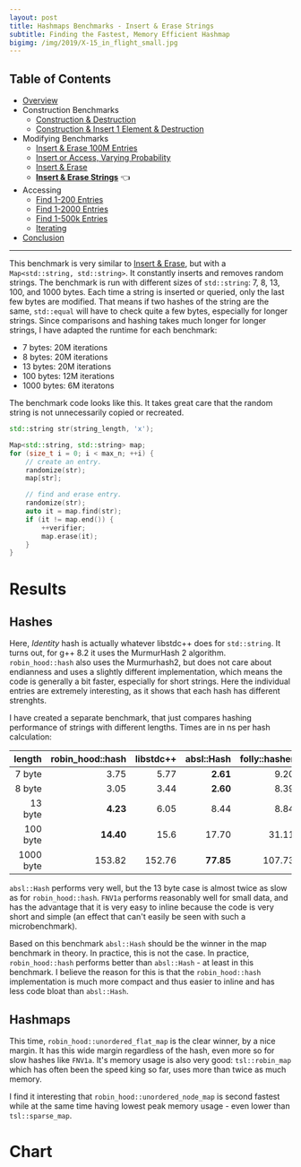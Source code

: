 ```yaml
---
layout: post
title: Hashmaps Benchmarks - Insert & Erase Strings
subtitle: Finding the Fastest, Memory Efficient Hashmap
bigimg: /img/2019/X-15_in_flight_small.jpg
---
```


## Table of Contents

* [Overview](/2019/04/01/hashmap-benchmarks-01-overview/)
* Construction Benchmarks
   * [Construction & Destruction](/2019/04/01/hashmap-benchmarks-02-01-result-CtorDtorEmptyMap/)
   * [Construction & Insert 1 Element & Destruction](/2019/04/01/hashmap-benchmarks-02-02-result-CtorDtorSingleEntryMap/)
* Modifying Benchmarks
   * [Insert & Erase 100M Entries](/2019/04/01/hashmap-benchmarks-03-01-result-InsertHugeInt/)
   * [Insert or Access, Varying Probability](/2019/04/01/hashmap-benchmarks-03-02-result-RandomDistinct2/)
   * [Insert & Erase](/2019/04/01/hashmap-benchmarks-03-03-result-RandomInsertErase/)
   * **[Insert & Erase Strings](/2019/04/01/hashmap-benchmarks-03-04-result-RandomInsertEraseStrings/)** 👈
* Accessing
   * [Find 1-200 Entries](/2019/04/01/hashmap-benchmarks-04-01-result-RandomFind_200/)
   * [Find 1-2000 Entries](/2019/04/01/hashmap-benchmarks-04-02-result-RandomFind_2000/)
   * [Find 1-500k Entries](/2019/04/01/hashmap-benchmarks-04-03-result-RandomFind_500000/)
   * [Iterating](/2019/04/01/hashmap-benchmarks-04-04-result-IterateIntegers/)
* [Conclusion](/2019/04/01/hashmap-benchmarks-05-conclusion/)


----
This benchmark is very similar to [Insert & Erase](/2019/04/01/hashmap-benchmarks-03-03-result-RandomInsertErase/), but with a `Map<std::string, std::string>`. It constantly inserts and removes random strings. The benchmark is run with different sizes of `std::string`: 7, 8, 13, 100, and 1000 bytes. Each time a string is inserted or queried, only the last few bytes are modified. That means if two hashes of the string are the same, `std::equal` will have to check quite a few bytes, especially for longer strings. Since comparisons and hashing takes much longer for longer strings, I have adapted the runtime for each benchmark:

* 7 bytes: 20M iterations
* 8 bytes: 20M iterations
* 13 bytes: 20M iterations
* 100 bytes: 12M iterations
* 1000 bytes: 6M iteratons

The benchmark code looks like this. It takes great care that the random string is not unnecessarily copied or recreated.

```cpp
std::string str(string_length, 'x');

Map<std::string, std::string> map;
for (size_t i = 0; i < max_n; ++i) {    
    // create an entry.
    randomize(str);
    map[str];

    // find and erase entry.
    randomize(str);
    auto it = map.find(str);
    if (it != map.end()) {
        ++verifier;
        map.erase(it);
    }
}
```

# Results

## Hashes

Here, *Identity* hash is actually whatever libstdc++ does for `std::string`. It turns out, for g++ 8.2 it uses the MurmurHash 2 algorithm. `robin_hood::hash` also uses the Murmurhash2, but does not care about endianness and uses a slightly different implementation, which means the code is generally a bit faster, especially for short strings. Here the individual entries are extremely interesting, as it shows that each hash has different strenghts.

I have created a separate benchmark, that just compares hashing performance of strings with different lengths. Times are in ns per hash calculation:

|    length | robin_hood::hash | libstdc++ | absl::Hash | folly::hasher |   FNV1a |
|----------:|-----------------:|----------:|-----------:|--------------:|--------:|
|    7 byte |             3.75 |      5.77 |   **2.61** |          9.20 |    5.04 |
|    8 byte |             3.05 |      3.44 |   **2.60** |          8.39 |    5.63 |
|   13 byte |         **4.23** |      6.05 |       8.44 |          8.84 |    8.12 |
|  100 byte |        **14.40** |      15.6 |      17.70 |         31.11 |  102.33 |
| 1000 byte |           153.82 |    152.76 |  **77.85** |        107.73 | 1228.32 |

`absl::Hash` performs very well, but the 13 byte case is almost twice as slow as for `robin_hood::hash`. `FNV1a` performs reasonably well for small data, and has the advantage that it is very easy to inline because the code is very short and simple (an effect that can't easily be seen with such a microbenchmark).

Based on this benchmark `absl::Hash` should be the winner in the map benchmark in theory. In practice, this is not the case. In practice, `robin_hood::hash` performs better than `absl::Hash` - at least in this benchmark. I believe the reason for this is that the `robin_hood::hash` implementation is much more compact and thus easier to inline and has less code bloat than `absl::Hash`.

## Hashmaps

This time, `robin_hood::unordered_flat_map` is the clear winner, by a nice margin. It has this wide margin regardless of the hash, even more so for slow hashes like `FNV1a`. It's memory usage is also very good: `tsl::robin_map` which has often been the speed king so far, uses more than twice as much memory.

I find it interesting that `robin_hood::unordered_node_map` is second fastest while at the same time having lowest peak memory usage - even lower than `tsl::sparse_map`.

# Chart

<script src="https://cdn.plot.ly/plotly-latest.min.js"></script>
<div id="id_e9119b43" style="height:250em"></div>
<script>
    var colors = Plotly.d3.scale.category10().range();
    var m0y = [ "std::unordered_map", "boost::unordered_map", "tsl::sparse_map", "spp::sparse_hash_map", "phmap::<br>parallel_node_hash_map", "boost::multi_index::<br>hashed_unique", "eastl::hash_map", "phmap::<br>parallel_flat_hash_map", "emilib1::HashMap", "tsl::hopscotch_map", "absl::node_hash_map", "phmap::node_hash_map", "folly::F14NodeMap", "tsl::robin_map", "folly::F14ValueMap", "ska::bytell_hash_map", "absl::flat_hash_map", "phmap::flat_hash_map", "<b>robin_hood::<br>unordered_node_map</b>", "<b>robin_hood::<br>unordered_flat_map</b>"];
    var m1y = [ "std::unordered_map", "boost::unordered_map", "tsl::sparse_map", "phmap::<br>parallel_node_hash_map", "spp::sparse_hash_map", "boost::multi_index::<br>hashed_unique", "phmap::<br>parallel_flat_hash_map", "eastl::hash_map", "emilib1::HashMap", "tsl::hopscotch_map", "absl::node_hash_map", "phmap::node_hash_map", "folly::F14NodeMap", "tsl::robin_map", "folly::F14ValueMap", "ska::bytell_hash_map", "phmap::flat_hash_map", "absl::flat_hash_map", "<b>robin_hood::<br>unordered_node_map</b>", "<b>robin_hood::<br>unordered_flat_map</b>"];
    var m2y = [ "std::unordered_map", "boost::unordered_map", "tsl::sparse_map", "phmap::<br>parallel_node_hash_map", "spp::sparse_hash_map", "boost::multi_index::<br>hashed_unique", "eastl::hash_map", "phmap::<br>parallel_flat_hash_map", "emilib1::HashMap", "tsl::hopscotch_map", "phmap::node_hash_map", "absl::node_hash_map", "folly::F14ValueMap", "tsl::robin_map", "folly::F14NodeMap", "ska::bytell_hash_map", "phmap::flat_hash_map", "absl::flat_hash_map", "<b>robin_hood::<br>unordered_node_map</b>", "<b>robin_hood::<br>unordered_flat_map</b>"];
    var m3y = [ "std::unordered_map", "boost::unordered_map", "tsl::sparse_map", "spp::sparse_hash_map", "phmap::<br>parallel_node_hash_map", "boost::multi_index::<br>hashed_unique", "eastl::hash_map", "phmap::<br>parallel_flat_hash_map", "emilib1::HashMap", "tsl::hopscotch_map", "phmap::node_hash_map", "absl::node_hash_map", "ska::bytell_hash_map", "tsl::robin_map", "folly::F14NodeMap", "folly::F14ValueMap", "phmap::flat_hash_map", "absl::flat_hash_map", "<b>robin_hood::<br>unordered_node_map</b>", "<b>robin_hood::<br>unordered_flat_map</b>"];
    var m4y = [ "std::unordered_map", "boost::unordered_map", "phmap::<br>parallel_node_hash_map", "tsl::sparse_map", "spp::sparse_hash_map", "boost::multi_index::<br>hashed_unique", "phmap::<br>parallel_flat_hash_map", "emilib1::HashMap", "tsl::hopscotch_map", "phmap::node_hash_map", "absl::node_hash_map", "eastl::hash_map", "ska::bytell_hash_map", "absl::flat_hash_map", "phmap::flat_hash_map", "folly::F14NodeMap", "folly::F14ValueMap", "tsl::robin_map", "<b>robin_hood::<br>unordered_node_map</b>", "<b>robin_hood::<br>unordered_flat_map</b>"];
    var measurement_names = [ "7 bytes", "8 bytes", "13 bytes", "100 bytes", "1000 bytes" ];

    var data = [
        { x: [ 7.46533, 7.031385, 6.422325000000001, 5.9750250000000005, 5.7922, 5.8291450000000005, 4.721265000000001, 4.08112, 3.565905, 3.56925, 3.8332800000000002, 3.71965, 3.858405, 3.30875, 3.48485, 3.0577249999999996, 2.6648449999999997, 2.61935, 2.749705, 2.6991899999999998 ],
          y: m0y, name: measurement_names[0] + ' (robin_hood::hash)', type: 'bar', orientation: 'h', yaxis: 'y', marker: { color: colors[0], },
        },
        { x: [ 9.71689, 9.19937, 7.195125, 6.755974999999999, 7.28841, 7.10721, 6.214005, 5.21354, 4.82399, 4.794115, 5.276755, 5.2626, 5.20027, 4.803555, 5.046495, 4.503175, 3.981065, 3.92861, 4.1196, 3.9182499999999996 ],
          y: m0y, name: measurement_names[1] + ' (robin_hood::hash)', type: 'bar', orientation: 'h', yaxis: 'y', marker: { color: colors[1], },
        },
        { x: [ 7.59278, 7.16988, 6.4536549999999995, 5.963365, 5.8461, 5.87422, 4.85889, 4.16142, 3.63477, 3.690785, 3.92438, 3.83996, 3.968255, 3.36355, 3.53803, 3.12859, 2.73376, 2.70233, 2.8864099999999997, 2.750615 ],
          y: m0y, name: measurement_names[2] + ' (robin_hood::hash)', type: 'bar', orientation: 'h', yaxis: 'y', marker: { color: colors[2], },
        },
        { x: [ 5.996995, 5.71807, 6.34653, 6.075699999999999, 5.14402, 4.711355, 4.01622, 5.49365, 4.9048549999999995, 4.69975, 3.459205, 3.46296, 3.208875, 4.25978, 3.842075, 4.364225, 3.7496, 3.76621, 3.56393, 3.28415 ],
          y: m0y, name: measurement_names[3] + ' (robin_hood::hash)', type: 'bar', orientation: 'h', yaxis: 'y', marker: { color: colors[3], },
        },
        { x: [ 4.933065, 5.736515000000001, 5.65715, 5.4591899999999995, 5.64705, 5.12025, 4.693355, 5.24102, 5.338535, 4.89467, 4.493645, 4.54103, 3.9460550000000003, 4.21656, 3.85689, 4.476559999999999, 4.223425000000001, 4.29689, 3.89612, 3.64049 ],
          y: m0y, name: measurement_names[4] + ' (robin_hood::hash)', type: 'bar', orientation: 'h', yaxis: 'y', marker: { color: colors[4], },
            textposition: 'outside',
            text: [ "35.7s<br>61MB", "34.9s<br>61MB", "32.1s<br>64MB", "30.2s<br>61MB", "29.7s<br>63MB", "28.6s<br>60MB", "24.5s<br>60MB", "24.2s<br>75MB", "22.3s<br>97MB", "21.6s<br>97MB", "21.0s<br>63MB", "20.8s<br>64MB", "20.2s<br>60MB", "20.0s<br>205MB", "19.8s<br>104MB", "19.5s<br>87MB", "17.4s<br>88MB", "17.3s<br>89MB", "<b>17.2s<br>59MB</b>", "<b>16.3s<br>87MB</b>" ],
        },
        { x: [ 7.869325, 7.2524999999999995, 6.592935000000001, 6.04365, 6.01199, 6.3363, 4.35205, 4.835355, 3.70265, 3.8774699999999998, 4.067455, 4.00428, 4.06968, 3.43791, 3.626315, 3.199955, 2.96659, 2.96328, 3.0144, 2.9922449999999996 ],
          y: m1y, name: measurement_names[0] + ' (Identity)', type: 'bar', orientation: 'h', yaxis: 'y2', marker: { color: colors[0], },
        },
        { x: [ 9.74398, 9.21354, 7.214435, 7.36106, 6.7052, 7.08596, 5.20815, 6.1648700000000005, 4.772320000000001, 4.811185, 5.281925, 5.27064, 4.946275, 4.815805, 5.025124999999999, 4.503645, 3.95328, 3.967965, 4.08076, 3.934475 ],
          y: m1y, name: measurement_names[1] + ' (Identity)', type: 'bar', orientation: 'h', yaxis: 'y2', marker: { color: colors[1], },
        },
        { x: [ 7.909215, 7.2094249999999995, 6.56874, 6.06301, 6.00448, 6.026515, 4.35318, 4.908605, 3.65419, 3.758755, 4.052289999999999, 4.01921, 3.928325, 3.372045, 3.60004, 3.219285, 2.90691, 2.89727, 2.9219350000000004, 2.8793499999999996 ],
          y: m1y, name: measurement_names[2] + ' (Identity)', type: 'bar', orientation: 'h', yaxis: 'y2', marker: { color: colors[2], },
        },
        { x: [ 6.009964999999999, 5.70443, 6.322744999999999, 5.13586, 6.060805, 4.701105, 5.47159, 3.97426, 4.868385, 4.66051, 3.4678750000000003, 3.4764, 3.22393, 4.2200500000000005, 3.84696, 4.3528, 3.75972, 3.748095, 3.469325, 3.2517699999999996 ],
          y: m1y, name: measurement_names[3] + ' (Identity)', type: 'bar', orientation: 'h', yaxis: 'y2', marker: { color: colors[3], },
        },
        { x: [ 4.943725000000001, 5.71131, 5.654685, 5.69327, 5.462235, 5.084605, 5.27086, 4.67404, 5.34401, 4.850944999999999, 4.48839, 4.53329, 3.9433350000000003, 4.185560000000001, 3.85084, 4.4924599999999995, 4.29733, 4.220505, 3.684005, 3.63668 ],
          y: m1y, name: measurement_names[4] + ' (Identity)', type: 'bar', orientation: 'h', yaxis: 'y2', marker: { color: colors[4], },
            textposition: 'outside',
            text: [ "36.5s<br>60MB", "35.1s<br>61MB", "32.4s<br>64MB", "30.3s<br>64MB", "30.2s<br>61MB", "29.2s<br>60MB", "24.7s<br>76MB", "24.6s<br>59MB", "22.3s<br>97MB", "22.0s<br>97MB", "21.4s<br>63MB", "21.3s<br>64MB", "20.1s<br>60MB", "20.0s<br>205MB", "19.9s<br>104MB", "19.8s<br>87MB", "17.9s<br>89MB", "17.8s<br>88MB", "<b>17.2s<br>59MB</b>", "<b>16.7s<br>87MB</b>" ],
        },
        { x: [ 9.642399999999999, 9.046535, 7.259155, 7.35802, 6.7256800000000005, 7.093615, 6.09864, 5.50545, 4.73762, 4.786515, 5.15372, 5.14805, 4.93474, 4.792205, 5.055365, 4.462435, 4.05238, 4.08711, 4.00244, 3.87456 ],
          y: m2y, name: measurement_names[0] + ' (absl::Hash)', type: 'bar', orientation: 'h', yaxis: 'y3', marker: { color: colors[0], },
        },
        { x: [ 7.4442450000000004, 6.752635, 6.282500000000001, 5.74495, 5.757295, 5.818585000000001, 4.813385, 4.15188, 3.38485, 3.3046699999999998, 3.6703, 3.66113, 3.3922049999999997, 2.949935, 3.80898, 2.9715, 2.50358, 2.48691, 2.6495699999999998, 2.575905 ],
          y: m2y, name: measurement_names[1] + ' (absl::Hash)', type: 'bar', orientation: 'h', yaxis: 'y3', marker: { color: colors[1], },
        },
        { x: [ 9.66997, 9.135725, 7.19121, 7.41661, 6.691575, 7.096355, 6.091340000000001, 5.3907, 4.783165, 4.749345, 5.18728, 5.117405, 4.94891, 4.784685, 4.95137, 4.485925, 4.02008, 4.04178, 4.016695, 3.872715 ],
          y: m2y, name: measurement_names[2] + ' (absl::Hash)', type: 'bar', orientation: 'h', yaxis: 'y3', marker: { color: colors[2], },
        },
        { x: [ 6.28141, 6.020085, 6.505005, 5.43533, 6.325480000000001, 4.85666, 4.22539, 5.76153, 5.103025000000001, 4.89577, 3.76585, 3.763885, 4.19344, 4.4761, 3.41747, 4.696815, 4.07855, 4.087870000000001, 3.80246, 3.689875 ],
          y: m2y, name: measurement_names[3] + ' (absl::Hash)', type: 'bar', orientation: 'h', yaxis: 'y3', marker: { color: colors[3], },
        },
        { x: [ 4.09354, 4.90607, 4.77834, 4.59141, 4.652480000000001, 4.20354, 3.84951, 4.18979, 4.09986, 3.800255, 3.46249, 3.4223, 3.03503, 3.34803, 3.072305, 3.655705, 3.26787, 3.2055249999999997, 2.862135, 2.82751 ],
          y: m2y, name: measurement_names[4] + ' (absl::Hash)', type: 'bar', orientation: 'h', yaxis: 'y3', marker: { color: colors[4], },
            textposition: 'outside',
            text: [ "37.1s<br>60MB", "35.9s<br>61MB", "32.0s<br>64MB", "30.5s<br>64MB", "30.2s<br>61MB", "29.1s<br>61MB", "25.1s<br>60MB", "25.0s<br>75MB", "22.1s<br>97MB", "21.5s<br>97MB", "21.2s<br>64MB", "21.1s<br>63MB", "20.5s<br>104MB", "20.4s<br>205MB", "20.3s<br>60MB", "20.3s<br>87MB", "17.9s<br>89MB", "17.9s<br>88MB", "<b>17.3s<br>59MB</b>", "<b>16.8s<br>87MB</b>" ],
        },
        { x: [ 9.316804999999999, 7.62307, 6.99031, 6.403275000000001, 6.4658, 6.53782, 5.76257, 4.74925, 4.030485, 4.03749, 4.28537, 4.291105, 3.6678800000000003, 3.7548000000000004, 4.230955, 3.87829, 3.31102, 3.2565600000000003, 3.4386099999999997, 3.33453 ],
          y: m3y, name: measurement_names[0] + ' (folly::hasher)', type: 'bar', orientation: 'h', yaxis: 'y4', marker: { color: colors[0], },
        },
        { x: [ 9.919495, 9.34319, 7.345625, 6.9049, 7.51363, 7.237385, 6.30506, 5.56849, 4.980955, 5.04527, 5.50658, 5.455405, 4.64396, 4.93313, 5.18103, 4.92966, 4.18828, 4.147375, 4.230445, 4.08793 ],
          y: m3y, name: measurement_names[1] + ' (folly::hasher)', type: 'bar', orientation: 'h', yaxis: 'y4', marker: { color: colors[1], },
        },
        { x: [ 9.280605000000001, 7.844435, 6.80694, 6.32899, 6.4003, 6.56292, 5.31817, 4.79448, 4.036545, 3.996375, 4.26828, 4.27387, 3.4988799999999998, 3.6281600000000003, 4.236205, 3.84366, 3.27489, 3.20822, 3.31114, 3.254505 ],
          y: m3y, name: measurement_names[2] + ' (folly::hasher)', type: 'bar', orientation: 'h', yaxis: 'y4', marker: { color: colors[2], },
        },
        { x: [ 6.3694, 6.04303, 6.64741, 6.47877, 5.52735, 5.026619999999999, 4.32957, 5.91241, 5.339075, 5.133895, 3.89045, 3.88318, 4.767125, 4.5483899999999995, 3.4825049999999997, 4.0710999999999995, 4.18061, 4.19255, 3.9090100000000003, 3.65048 ],
          y: m3y, name: measurement_names[3] + ' (folly::hasher)', type: 'bar', orientation: 'h', yaxis: 'y4', marker: { color: colors[3], },
        },
        { x: [ 4.378674999999999, 5.1487099999999995, 5.077249999999999, 4.897005, 4.9536, 4.5530349999999995, 4.109385, 4.56141, 4.52878, 4.2095400000000005, 3.80812, 3.756425, 3.95711, 3.64018, 3.3262400000000003, 3.220675, 3.60689, 3.548475, 3.12359, 3.10938 ],
          y: m3y, name: measurement_names[4] + ' (folly::hasher)', type: 'bar', orientation: 'h', yaxis: 'y4', marker: { color: colors[4], },
            textposition: 'outside',
            text: [ "39.3s<br>60MB", "36.0s<br>61MB", "32.9s<br>64MB", "31.0s<br>61MB", "30.9s<br>64MB", "29.9s<br>60MB", "25.8s<br>60MB", "25.6s<br>75MB", "22.9s<br>97MB", "22.4s<br>97MB", "21.8s<br>64MB", "21.7s<br>63MB", "20.5s<br>87MB", "20.5s<br>205MB", "20.5s<br>60MB", "19.9s<br>104MB", "18.6s<br>89MB", "18.4s<br>88MB", "<b>18.0s<br>59MB</b>", "<b>17.4s<br>87MB</b>" ],
        },
        { x: [ 7.469995, 7.00454, 5.50939, 5.85938, 5.211259999999999, 5.722335, 3.87769, 3.2149650000000003, 3.383645, 3.67856, 3.68208, 4.77126, 3.0721100000000003, 2.60131, 2.53981, 3.9497549999999997, 3.5190599999999996, 2.8395849999999996, 2.8274749999999997, 2.5088150000000002 ],
          y: m4y, name: measurement_names[0] + ' (FNV1a)', type: 'bar', orientation: 'h', yaxis: 'y5', marker: { color: colors[0], },
        },
        { x: [ 7.381715, 7.060645, 5.44313, 5.7397, 5.04215, 5.426164999999999, 3.92883, 3.17922, 3.180895, 3.72381, 3.77869, 4.541615, 3.490865, 2.623525, 2.56942, 3.8889050000000003, 3.578785, 2.937805, 2.865075, 2.4894100000000003 ],
          y: m4y, name: measurement_names[1] + ' (FNV1a)', type: 'bar', orientation: 'h', yaxis: 'y5', marker: { color: colors[1], },
        },
        { x: [ 8.093914999999999, 7.667335, 6.11418, 6.126939999999999, 5.465785, 6.042339999999999, 4.41024, 3.489885, 3.72493, 4.03816, 4.040405, 4.865435, 3.328735, 3.04644, 3.00349, 4.262255, 3.93708, 3.31873, 3.02667, 2.7367600000000003 ],
          y: m4y, name: measurement_names[2] + ' (FNV1a)', type: 'bar', orientation: 'h', yaxis: 'y5', marker: { color: colors[2], },
        },
        { x: [ 8.100915, 8.174965, 7.74321, 8.338944999999999, 8.161045, 6.890205, 7.9624, 8.349815, 7.707085, 6.42339, 6.3642, 6.09745, 7.50865, 6.540785, 6.52911, 5.68448, 6.32247, 6.332554999999999, 5.8172049999999995, 5.57284 ],
          y: m4y, name: measurement_names[3] + ' (FNV1a)', type: 'bar', orientation: 'h', yaxis: 'y5', marker: { color: colors[3], },
        },
        { x: [ 17.8607, 18.900100000000002, 21.7558, 18.686500000000002, 19.18775, 17.79355, 21.4196, 23.2145, 21.1057, 21.0856, 20.9938, 17.46005, 18.9354, 20.73355, 20.8211, 17.5704, 17.4979, 17.1851, 16.807499999999997, 16.76935 ],
          y: m4y, name: measurement_names[4] + ' (FNV1a)', type: 'bar', orientation: 'h', yaxis: 'y5', marker: { color: colors[4], },
            textposition: 'outside',
            text: [ "48.9s<br>61MB", "48.8s<br>61MB", "46.6s<br>63MB", "44.8s<br>64MB", "43.1s<br>61MB", "41.9s<br>60MB", "41.6s<br>92MB", "41.4s<br>97MB", "39.1s<br>97MB", "38.9s<br>64MB", "38.9s<br>63MB", "37.7s<br>60MB", "36.3s<br>87MB", "35.5s<br>127MB", "35.5s<br>128MB", "35.4s<br>60MB", "34.9s<br>104MB", "32.6s<br>205MB", "<b>31.3s<br>59MB</b>", "<b>30.1s<br>87MB</b>" ],
        },
    ];

    var layout = {
        // title: { text: 'RandomInsertEraseStrings'},
        grid: {
            ygap: 0.1,
            subplots: [
            ['xy'],
            ['xy2'],
            ['xy3'],
            ['xy4'],
            ['xy5'],
        ] },

        barmode: 'stack',
        yaxis: { title: 'robin_hood::hash', automargin: true, },
        yaxis2: { title: 'Identity', automargin: true, },
        yaxis3: { title: 'absl::Hash', automargin: true, },
        yaxis4: { title: 'folly::hasher', automargin: true, },
        yaxis5: { title: 'FNV1a', automargin: true, },
        xaxis: { automargin: true, },
        legend: { traceorder: 'normal' },
        margin: { pad: 0, l:0, r:0, t:0, b:0, },
        showlegend:false,
    };

    Plotly.newPlot('id_e9119b43', data, layout);
</script>
